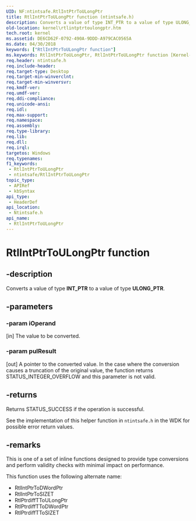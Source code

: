 ```yaml
---
UID: NF:ntintsafe.RtlIntPtrToULongPtr
title: RtlIntPtrToULongPtr function (ntintsafe.h)
description: Converts a value of type INT_PTR to a value of type ULONG_PTR.
old-location: kernel\rtlintptrtoulongptr.htm
tech.root: kernel
ms.assetid: DE6CD62F-0792-490A-9DDD-A979CAC0565A
ms.date: 04/30/2018
keywords: ["RtlIntPtrToULongPtr function"]
ms.keywords: RtlIntPtrToULongPtr, RtlIntPtrToULongPtr function [Kernel-Mode Driver Architecture], kernel.rtlintptrtoulongptr, ntintsafe/RtlIntPtrToULongPtr
req.header: ntintsafe.h
req.include-header: 
req.target-type: Desktop
req.target-min-winverclnt: 
req.target-min-winversvr: 
req.kmdf-ver: 
req.umdf-ver: 
req.ddi-compliance: 
req.unicode-ansi: 
req.idl: 
req.max-support: 
req.namespace: 
req.assembly: 
req.type-library: 
req.lib: 
req.dll: 
req.irql: 
targetos: Windows
req.typenames: 
f1_keywords:
 - RtlIntPtrToULongPtr
 - ntintsafe/RtlIntPtrToULongPtr
topic_type:
 - APIRef
 - kbSyntax
api_type:
 - HeaderDef
api_location:
 - Ntintsafe.h
api_name:
 - RtlIntPtrToULongPtr
---
```


# RtlIntPtrToULongPtr function


## -description

Converts a value of type <b>INT_PTR</b> to a value of type <b>ULONG_PTR</b>.

## -parameters

### -param iOperand 

[in]
The value to be converted.

### -param pulResult 

[out]
A pointer to the converted value. In the case where the conversion causes a truncation of the original value, the function returns STATUS_INTEGER_OVERFLOW and this parameter is not valid.

## -returns

Returns STATUS_SUCCESS if the operation is successful. 

See the implementation of this helper function in `ntintsafe.h` in the WDK for possible error return values. 

## -remarks

This is one of a set of inline functions designed to provide type conversions and perform validity checks with minimal impact on performance.

This function uses the following alternate name:

<ul>
<li>RtlIntPtrToDWordPtr
</li>
<li>RtlIntPtrToSIZET
</li>
<li>RtlPtrdiffTToULongPtr
</li>
<li>RtlPtrdiffTToDWordPtr
</li>
<li>RtlPtrdiffTToSIZET
</li>
</ul>

